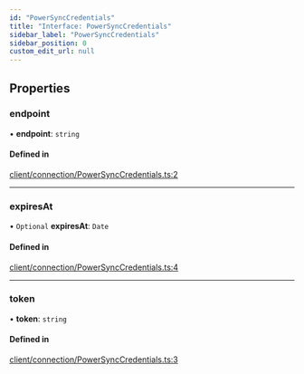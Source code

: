```yaml
---
id: "PowerSyncCredentials"
title: "Interface: PowerSyncCredentials"
sidebar_label: "PowerSyncCredentials"
sidebar_position: 0
custom_edit_url: null
---
```


## Properties

### endpoint

• **endpoint**: `string`

#### Defined in

[client/connection/PowerSyncCredentials.ts:2](https://github.com/powersync-ja/powersync-react-native-sdk/blob/65a3c12/packages/powersync-sdk-common/src/client/connection/PowerSyncCredentials.ts#L2)

___

### expiresAt

• `Optional` **expiresAt**: `Date`

#### Defined in

[client/connection/PowerSyncCredentials.ts:4](https://github.com/powersync-ja/powersync-react-native-sdk/blob/65a3c12/packages/powersync-sdk-common/src/client/connection/PowerSyncCredentials.ts#L4)

___

### token

• **token**: `string`

#### Defined in

[client/connection/PowerSyncCredentials.ts:3](https://github.com/powersync-ja/powersync-react-native-sdk/blob/65a3c12/packages/powersync-sdk-common/src/client/connection/PowerSyncCredentials.ts#L3)
